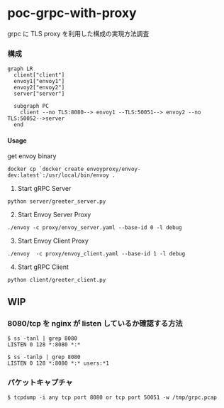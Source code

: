 # poc-grpc-with-proxy

grpc に TLS proxy を利用した構成の実現方法調査

### 構成

```mermaid
graph LR
  client["client"]
  envoy1["envoy1"]
  envoy2["envoy2"]
  server["server"]

  subgraph PC
    client --no TLS:8080--> envoy1 --TLS:50051--> envoy2 --no TLS:50052-->server
  end
```

#### Usage

get envoy binary

```console
docker cp `docker create envoyproxy/envoy-dev:latest`:/usr/local/bin/envoy .
```

1. Start gRPC Server

```console
python server/greeter_server.py
```

2. Start Envoy Server Proxy

```console
./envoy -c proxy/envoy_server.yaml --base-id 0 -l debug
```

3. Start Envoy Client Proxy

```console
./envoy  -c proxy/envoy_client.yaml --base-id 1 -l debug
```

4. Start gRPC Client

```console
python client/greeter_client.py
```

## WIP

### 8080/tcp を nginx が listen しているか確認する方法

```console
$ ss -tanl | grep 8080
LISTEN 0 128 *:8080 *:*

$ ss -tanlp | grep 8080
LISTEN 0 128 *:8080 *:* users:*1
```

### パケットキャプチャ

```console
$ tcpdump -i any tcp port 8080 or tcp port 50051 -w /tmp/grpc.pcap
```
